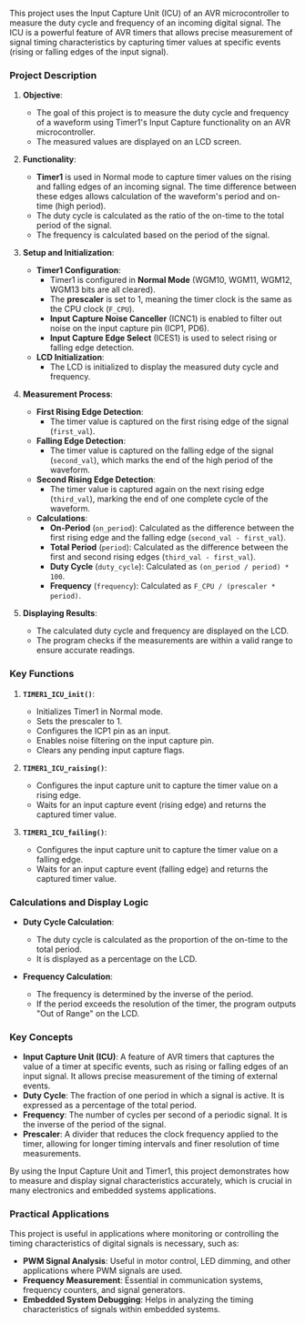 This project uses the Input Capture Unit (ICU) of an AVR microcontroller to measure the duty cycle and frequency of an incoming digital signal. The ICU is a powerful feature of AVR timers that allows precise measurement of signal timing characteristics by capturing timer values at specific events (rising or falling edges of the input signal). 

### Project Description

1. **Objective**:
   - The goal of this project is to measure the duty cycle and frequency of a waveform using Timer1's Input Capture functionality on an AVR microcontroller.
   - The measured values are displayed on an LCD screen.

2. **Functionality**:
   - **Timer1** is used in Normal mode to capture timer values on the rising and falling edges of an incoming signal. The time difference between these edges allows calculation of the waveform's period and on-time (high period).
   - The duty cycle is calculated as the ratio of the on-time to the total period of the signal.
   - The frequency is calculated based on the period of the signal.

3. **Setup and Initialization**:
   - **Timer1 Configuration**:
     - Timer1 is configured in **Normal Mode** (WGM10, WGM11, WGM12, WGM13 bits are all cleared).
     - The **prescaler** is set to 1, meaning the timer clock is the same as the CPU clock (`F_CPU`).
     - **Input Capture Noise Canceller** (ICNC1) is enabled to filter out noise on the input capture pin (ICP1, PD6).
     - **Input Capture Edge Select** (ICES1) is used to select rising or falling edge detection.
   - **LCD Initialization**:
     - The LCD is initialized to display the measured duty cycle and frequency.

4. **Measurement Process**:
   - **First Rising Edge Detection**:
     - The timer value is captured on the first rising edge of the signal (`first_val`).
   - **Falling Edge Detection**:
     - The timer value is captured on the falling edge of the signal (`second_val`), which marks the end of the high period of the waveform.
   - **Second Rising Edge Detection**:
     - The timer value is captured again on the next rising edge (`third_val`), marking the end of one complete cycle of the waveform.
   - **Calculations**:
     - **On-Period** (`on_period`): Calculated as the difference between the first rising edge and the falling edge (`second_val - first_val`).
     - **Total Period** (`period`): Calculated as the difference between the first and second rising edges (`third_val - first_val`).
     - **Duty Cycle** (`duty_cycle`): Calculated as `(on_period / period) * 100`.
     - **Frequency** (`frequency`): Calculated as `F_CPU / (prescaler * period)`.

5. **Displaying Results**:
   - The calculated duty cycle and frequency are displayed on the LCD.
   - The program checks if the measurements are within a valid range to ensure accurate readings.

### Key Functions

1. **`TIMER1_ICU_init()`**:
   - Initializes Timer1 in Normal mode.
   - Sets the prescaler to 1.
   - Configures the ICP1 pin as an input.
   - Enables noise filtering on the input capture pin.
   - Clears any pending input capture flags.

2. **`TIMER1_ICU_raising()`**:
   - Configures the input capture unit to capture the timer value on a rising edge.
   - Waits for an input capture event (rising edge) and returns the captured timer value.

3. **`TIMER1_ICU_failing()`**:
   - Configures the input capture unit to capture the timer value on a falling edge.
   - Waits for an input capture event (falling edge) and returns the captured timer value.

### Calculations and Display Logic

- **Duty Cycle Calculation**:
  - The duty cycle is calculated as the proportion of the on-time to the total period.
  - It is displayed as a percentage on the LCD.

- **Frequency Calculation**:
  - The frequency is determined by the inverse of the period.
  - If the period exceeds the resolution of the timer, the program outputs "Out of Range" on the LCD.

### Key Concepts

- **Input Capture Unit (ICU)**: A feature of AVR timers that captures the value of a timer at specific events, such as rising or falling edges of an input signal. It allows precise measurement of the timing of external events.
- **Duty Cycle**: The fraction of one period in which a signal is active. It is expressed as a percentage of the total period.
- **Frequency**: The number of cycles per second of a periodic signal. It is the inverse of the period of the signal.
- **Prescaler**: A divider that reduces the clock frequency applied to the timer, allowing for longer timing intervals and finer resolution of time measurements.

By using the Input Capture Unit and Timer1, this project demonstrates how to measure and display signal characteristics accurately, which is crucial in many electronics and embedded systems applications.

### Practical Applications

This project is useful in applications where monitoring or controlling the timing characteristics of digital signals is necessary, such as:
- **PWM Signal Analysis**: Useful in motor control, LED dimming, and other applications where PWM signals are used.
- **Frequency Measurement**: Essential in communication systems, frequency counters, and signal generators.
- **Embedded System Debugging**: Helps in analyzing the timing characteristics of signals within embedded systems.
